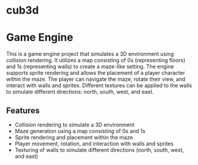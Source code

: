 # cub3d
# Game Engine

This is a game engine project that simulates a 3D environment using collision rendering. It utilizes a map consisting of 0s (representing floors) and 1s (representing walls) to create a maze-like setting. The engine supports sprite rendering and allows the placement of a player character within the maze. The player can navigate the maze, rotate their view, and interact with walls and sprites. Different textures can be applied to the walls to simulate different directions: north, south, west, and east.

## Features

- Collision rendering to simulate a 3D environment
- Maze generation using a map consisting of 0s and 1s
- Sprite rendering and placement within the maze
- Player movement, rotation, and interaction with walls and sprites
- Texturing of walls to simulate different directions (north, south, west, and east)
